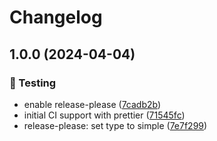 # Changelog

## 1.0.0 (2024-04-04)


### 🧰 Testing

* enable release-please ([7cadb2b](https://github.com/vicamo/actions-library/commit/7cadb2bd496ca9ac3848452cdeb0ffb43092669e))
* initial CI support with prettier ([71545fc](https://github.com/vicamo/actions-library/commit/71545fceb2dfcbfc173826d4e6765aebef4b9557))
* release-please: set type to simple ([7e7f299](https://github.com/vicamo/actions-library/commit/7e7f2993847b63b03212b793db15cc63656b5420))
